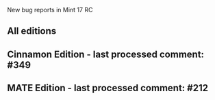 New bug reports in Mint 17 RC

All editions
-------------			
	

Cinnamon Edition - last processed comment: #349
---------------------------------------------						
	
	
	
MATE Edition - last processed comment: #212
-----------------------------------------	
	




